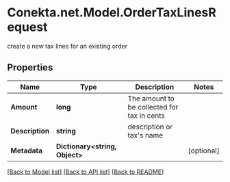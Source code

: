 # Conekta.net.Model.OrderTaxLinesRequest
create a new tax lines for an existing order

## Properties

Name | Type | Description | Notes
------------ | ------------- | ------------- | -------------
**Amount** | **long** | The amount to be collected for tax in cents | 
**Description** | **string** | description or tax&#39;s name | 
**Metadata** | **Dictionary&lt;string, Object&gt;** |  | [optional] 

[[Back to Model list]](../README.md#documentation-for-models) [[Back to API list]](../README.md#documentation-for-api-endpoints) [[Back to README]](../README.md)

